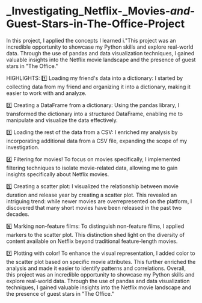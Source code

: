 # _Investigating_Netflix-_Movies-_and_-Guest-Stars-in-The-Office-Project
In this project, I applied the concepts I learned i."This project was an incredible opportunity to showcase my Python skills and explore real-world data. Through the use of pandas and data visualization techniques, I gained valuable insights into the Netflix movie landscape and the presence of guest stars in "The Office."

HIGHLIGHTS:
1️⃣ Loading my friend's data into a dictionary: I started by collecting data from my friend and organizing it into a dictionary, making it easier to work with and analyze.

2️⃣ Creating a DataFrame from a dictionary: Using the pandas library, I transformed the dictionary into a structured DataFrame, enabling me to manipulate and visualize the data effectively.

3️⃣ Loading the rest of the data from a CSV: I enriched my analysis by incorporating additional data from a CSV file, expanding the scope of my investigation.

4️⃣ Filtering for movies! To focus on movies specifically, I implemented filtering techniques to isolate movie-related data, allowing me to gain insights specifically about Netflix movies.

5️⃣ Creating a scatter plot: I visualized the relationship between movie duration and release year by creating a scatter plot. This revealed an intriguing trend: while newer movies are overrepresented on the platform, I discovered that many short movies have been released in the past two decades.

6️⃣ Marking non-feature films: To distinguish non-feature films, I applied markers to the scatter plot. This distinction shed light on the diversity of content available on Netflix beyond traditional feature-length movies.

7️⃣ Plotting with color! To enhance the visual representation, I added color to the scatter plot based on specific movie attributes. This further enriched the analysis and made it easier to identify patterns and correlations.
Overall, this project was an incredible opportunity to showcase my Python skills and explore real-world data. Through the use of pandas and data visualization techniques, I gained valuable insights into the Netflix movie landscape and the presence of guest stars in "The Office."
